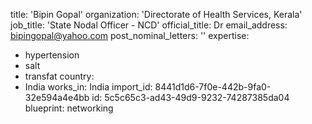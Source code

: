 title: 'Bipin Gopal'
organization: 'Directorate of Health Services, Kerala'
job_title: 'State Nodal Officer - NCD'
official_title: Dr
email_address: bipingopal@yahoo.com
post_nominal_letters: ''
expertise:
  - hypertension
  - salt
  - transfat
country:
  - India
works_in: India
import_id: 8441d1d6-7f0e-442b-9fa0-32e594a4e4bb
id: 5c5c65c3-ad43-49d9-9232-74287385da04
blueprint: networking
